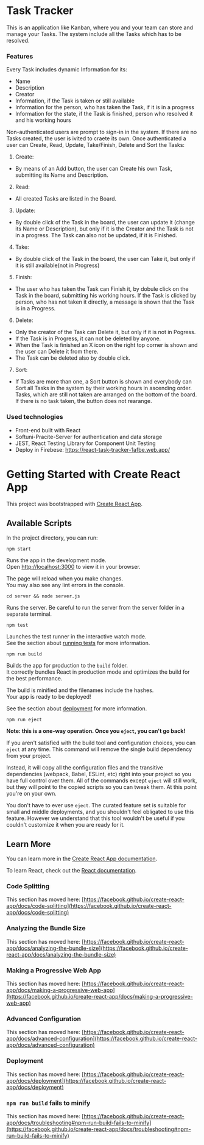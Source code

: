 # Task Tracker

This is an application like Kanban, where you and your team can store and manage your Tasks.
The system include all the Tasks which has to be resolved.

### Features

Every Task includes dynamic Information for its:

- Name
- Description
- Creator
- Information, if the Task is taken or still available 
- Information for the person, who has taken the Task, if it is in a progress
- Information for the state, if the Task is finished, person who resolved it and his working hours


Non-authenticated users are prompt to sign-in in the system. 
If there are no Tasks created, the user is ivited to craete its own.
Once authenticated a user can Create, Read, Update, Take/Finish, Delete and Sort the Tasks:

 1. Create:
 - By means of an Add button, the user can Create his own Task, submitting its Name and Description.
 2. Read:
 - All created Tasks are listed in the Board.
 3. Update:
 - By double click of the Task in the board, the user can update it (change its Name or Description), 
 but only if it is the Creator and the Task is not in a progress. The Task can also not be updated, if it is Finished.
 4. Take:
 - By double click of the Task in the board, the user can Take it, but only if it is still available(not in Progress)
 5. Finish:
 - The user who has taken the Task can Finish it, by dobule click on the Task in the board, submitting his working hours.
 If the Task is clicked by person, who has not taken it directly, a message is shown that the Task is in a Progress.
 6. Delete:
- Only the creator of the Task can Delete it, but only if it is not in Pogress.
- If the Task is in Progress, it can not be deleted by anyone.
- When the Task is finished an X icon on the right top corner is shown and the user can Delete it from there.
- The Task can be deleted also by double click.
 7. Sort:
 - If Tasks are more than one, a Sort button is shown and everybody can Sort all Tasks in the system by their working hours in ascending order. Tasks, which are still not taken are arranged on the bottom of the board. If there is no task taken, the button does not rearange.


### Used technologies

- Front-end built with React
- Softuni-Pracite-Server for authentication and data storage
- JEST, React Testing Library for Component Unit Testing
- Deploy in Firebese: https://react-task-tracker-1afbe.web.app/


# Getting Started with Create React App

This project was bootstrapped with [Create React App](https://github.com/facebook/create-react-app).

## Available Scripts

In the project directory, you can run:

```
npm start
```
Runs the app in the development mode.\
Open [http://localhost:3000](http://localhost:3000) to view it in your browser.

The page will reload when you make changes.\
You may also see any lint errors in the console.


```
cd server && node server.js
```
Runs the server. 
Be careful to run the server from the server folder in a separate terminal.


```
npm test
```
Launches the test runner in the interactive watch mode.\
See the section about [running tests](https://facebook.github.io/create-react-app/docs/running-tests) for more information.


```
npm run build
```
Builds the app for production to the `build` folder.\
It correctly bundles React in production mode and optimizes the build for the best performance.

The build is minified and the filenames include the hashes.\
Your app is ready to be deployed!

See the section about [deployment](https://facebook.github.io/create-react-app/docs/deployment) for more information.


```
npm run eject
```
**Note: this is a one-way operation. Once you `eject`, you can't go back!**

If you aren't satisfied with the build tool and configuration choices, you can `eject` at any time. This command will remove the single build dependency from your project.

Instead, it will copy all the configuration files and the transitive dependencies (webpack, Babel, ESLint, etc) right into your project so you have full control over them. All of the commands except `eject` will still work, but they will point to the copied scripts so you can tweak them. At this point you're on your own.

You don't have to ever use `eject`. The curated feature set is suitable for small and middle deployments, and you shouldn't feel obligated to use this feature. However we understand that this tool wouldn't be useful if you couldn't customize it when you are ready for it.

## Learn More

You can learn more in the [Create React App documentation](https://facebook.github.io/create-react-app/docs/getting-started).

To learn React, check out the [React documentation](https://reactjs.org/).

### Code Splitting

This section has moved here: [https://facebook.github.io/create-react-app/docs/code-splitting](https://facebook.github.io/create-react-app/docs/code-splitting)

### Analyzing the Bundle Size

This section has moved here: [https://facebook.github.io/create-react-app/docs/analyzing-the-bundle-size](https://facebook.github.io/create-react-app/docs/analyzing-the-bundle-size)

### Making a Progressive Web App

This section has moved here: [https://facebook.github.io/create-react-app/docs/making-a-progressive-web-app](https://facebook.github.io/create-react-app/docs/making-a-progressive-web-app)

### Advanced Configuration

This section has moved here: [https://facebook.github.io/create-react-app/docs/advanced-configuration](https://facebook.github.io/create-react-app/docs/advanced-configuration)

### Deployment

This section has moved here: [https://facebook.github.io/create-react-app/docs/deployment](https://facebook.github.io/create-react-app/docs/deployment)

### `npm run build` fails to minify

This section has moved here: [https://facebook.github.io/create-react-app/docs/troubleshooting#npm-run-build-fails-to-minify](https://facebook.github.io/create-react-app/docs/troubleshooting#npm-run-build-fails-to-minify)
